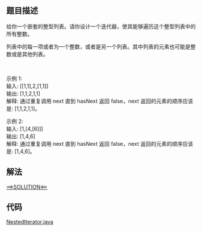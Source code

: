 ## 题目描述

给你一个嵌套的整型列表。请你设计一个迭代器，使其能够遍历这个整型列表中的所有整数。

列表中的每一项或者为一个整数，或者是另一个列表。其中列表的元素也可能是整数或是其他列表。

 

示例 1:
<br>输入: [[1,1],2,[1,1]]
<br>输出: [1,1,2,1,1]
<br>解释: 通过重复调用 next 直到 hasNext 返回 false，next 返回的元素的顺序应该是: [1,1,2,1,1]。

示例 2:
<br>输入: [1,[4,[6]]]
<br>输出: [1,4,6]
<br>解释: 通过重复调用 next 直到 hasNext 返回 false，next 返回的元素的顺序应该是: [1,4,6]。

## 解法

[==>SOLUTION<==](https://leetcode-cn.com/problems/flatten-nested-list-iterator/solution/bian-ping-hua-qian-tao-lie-biao-die-dai-ipjzq/)

## 代码

[NestedIterator.java](https://github.com/Marshal7cc/leetcode-java/blob/master/src/dfs/NestedIterator.java)

